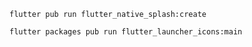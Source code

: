 ``` flutter pub run flutter_native_splash:create ```


``` flutter packages pub run flutter_launcher_icons:main ```